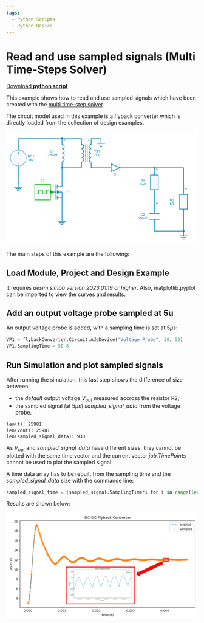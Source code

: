```yaml
---
tags:
  - Python Scripts
  - Python Basics
---
```


# Read and use sampled signals (Multi Time-Steps Solver)

[Download **python script**](15.%20Sampled%20Signals.py)

This example shows how to read and use sampled signals which have been created with the [multi time-step solver](../simulation_engine/#multi-time-step-solver).

The circuit model used in this example is a flyback converter which is directly loaded from the collection of design examples.

![flyback](fig/flyback.png)

The main steps of this example are the following:


## Load Module, Project and Design Example

It requires *aesim.simba version 2023.01.19 or higher*. Also, matplotlib.pyplot can be imported to view the curves and results.


## Add an output voltage probe sampled at 5u

An output voltage probe is added, with a sampling time is set at $5\mu s$:

```py
VP1 = flybackConverter.Circuit.AddDevice("Voltage Probe", 50, 50)
VP1.SamplingTime = 5E-6
```

## Run Simulation and plot sampled signals

After running the simulation, this last step shows the difference of size between:

* the *default* output voltage $V_{out}$ measured accross the resistor R2,
* the sampled signal (at $5 \mu s$) *sampled_signal_data*  from the voltage probe.

```
len(t): 25981
len(Vout): 25981
len(sampled_signal_data): 933
```

As $V_{out}$ and *sampled_signal_data* have different sizes, they cannot be plotted with the same time vector and the current vector *job.TimePoints* cannot be used to plot the sampled signal.

A time data array has to be rebuilt from the sampling time and the *sampled_signal_data* size with the commande line: 

```py
sampled_signal_time = [sampled_signal.SamplingTime*i for i in range(len(sampled_signal_data))]
```

Results are shown below: 

![SampledSignal](fig/SampledSignal.png)

